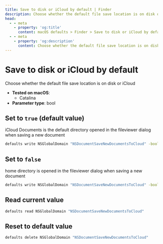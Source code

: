 ```yaml
---
title: Save to disk or iCloud by default | Finder
description: Choose whether the default file save location is on disk or iCloud
head:
  - - meta
    - property: 'og:title'
      content: macOS defaults > Finder > Save to disk or iCloud by default
  - - meta
    - property: 'og:description'
      content: Choose whether the default file save location is on disk or iCloud
---
```


# Save to disk or iCloud by default

Choose whether the default file save location is on disk or iCloud

- **Tested on macOS**:
  - Catalina
- **Parameter type**: bool

## Set to `true` (default value)

iCloud Documents is the default directory opened in the fileviewer dialog when saving a new document

```bash
defaults write NSGlobalDomain "NSDocumentSaveNewDocumentsToCloud" -bool "true"
```

## Set to `false`

home directory is opened in the fileviewer dialog when saving a new document

```bash
defaults write NSGlobalDomain "NSDocumentSaveNewDocumentsToCloud" -bool "false"
```

## Read current value

```bash
defaults read NSGlobalDomain "NSDocumentSaveNewDocumentsToCloud"
```

## Reset to default value

```bash
defaults delete NSGlobalDomain "NSDocumentSaveNewDocumentsToCloud"
```
